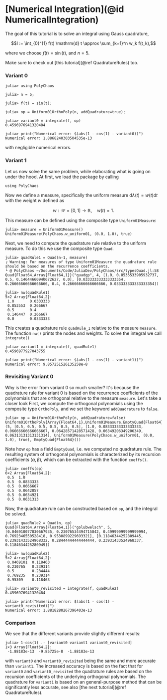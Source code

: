 # [Numerical Integration](@id NumericalIntegration)
The goal of this tutorial is to solve an integral using Gauss quadrature,
```math
I := \int_{0}^{1} f(t) \mathrm{d} t \approx \sum_{k=1}^n w_k f(t_k),
```
where we choose $f(t) = \sin(t)$, and $n = 5$.

Make sure to check out [this tutorial](@ref QuadratureRules) too.

### Variant 0
```jldoctest mylabel
julia> using PolyChaos

julia> n = 5;

julia> f(t) = sin(t);

julia> op = Uniform01OrthoPoly(n, addQuadrature=true);

julia> variant0 = integrate(f, op)
0.4596976941320484

julia> print("Numerical error: $(abs(1 - cos(1) - variant0))")
Numerical error: 1.8868240303504535e-13
```
with negligible numerical errors.

### Variant 1
Let us  now solve the same problem, while elaborating what is going on under the hood.
At first, we load the package by calling
```@repl
using PolyChaos
```
Now we define a measure, specifically the uniform measure $\mathrm{d}\lambda(t) = w(t) \mathrm{d} t$ with the weight $w$ defined as
```math
  w: \mathcal{W} = [0,1] \rightarrow \mathbb{R}, \quad w(t) = 1.
```
This measure can be defined using the composite type `Uniform01Measure`:
```jldoctest mylabel
julia> measure = Uniform01Measure()
Uniform01Measure(PolyChaos.w_uniform01, (0.0, 1.0), true)
```
Next, we need to compute the quadrature rule relative to the uniform measure.
To do this we use the composite type `Quad`.

```jldoctest mylabel
julia> quadRule1 = Quad(n-1, measure)
┌ Warning: For measures of type Uniform01Measure the quadrature rule should be based on the recurrence coefficients.
└ @ PolyChaos ~/Documents/Code/JuliaDev/PolyChaos/src/typesQuad.jl:58
Quad{Float64,Array{Float64,1}}("quadgp", 4, [1.0, 0.8535533905932737, 0.5, 0.14644660940672627, 0.0], [0.033333333333333354, 0.26666666666666666, 0.4, 0.26666666666666666, 0.033333333333333354])

julia> nw(quadRule1)
5×2 Array{Float64,2}:
 1.0       0.0333333
 0.853553  0.266667 
 0.5       0.4      
 0.146447  0.266667 
 0.0       0.0333333
```
This creates a quadrature rule `quadRule_1` relative to the measure `measure`.
The function `nw()` prints the nodes and weights.
To solve the integral we call `integrate()`
```jldoctest mylabel
julia> variant1 = integrate(f, quadRule1)
0.4596977927043755

julia> print("Numerical error: $(abs(1 - cos(1) - variant1))")
Numerical error: 9.857251526135258e-8
```

### Revisiting Variant 0
Why is the error from variant 0 so much smaller?
It's because the quadrature rule for variant 0 is based on the recurrence coefficients of the polynomials that are orthogonal relative to the measure `measure`.
Let's take a closer look
First, we compute the orthogonal polynomials using the composite type `OrthoPoly`, and we set the keyword `addQuadrature` to `false`.
```jldoctest mylabel
julia> op = Uniform01OrthoPoly(n, addQuadrature=false)
Uniform01OrthoPoly{Array{Float64,1},Uniform01Measure,EmptyQuad{Float64}}(5, [0.5, 0.5, 0.5, 0.5, 0.5, 0.5], [1.0, 0.08333333333333333, 0.06666666666666667, 0.06428571428571428, 0.06349206349206349, 0.06313131313131314], Uniform01Measure(PolyChaos.w_uniform01, (0.0, 1.0), true), EmptyQuad{Float64}())
```
Note how `op` has a field `EmptyQuad`, i.e. we computed no quadrature rule.
The resulting system of orthogonal polynomials is characterized by its recursion coefficients $(\alpha, \beta)$, which can be extracted with the function `coeffs()`.
```jldoctest mylabel
julia> coeffs(op)
6×2 Array{Float64,2}:
 0.5  1.0      
 0.5  0.0833333
 0.5  0.0666667
 0.5  0.0642857
 0.5  0.0634921
 0.5  0.0631313
```
Now, the quadrature rule can be constructed based on `op`, and the integral be solved.
```jldoctest mylabel
julia> quadRule2 = Quad(n, op)
Quad{Float64,Array{Float64,1}}("golubwelsch", 5, [0.046910077030667935, 0.23076534494715842, 0.49999999999999994, 0.7692346550528418, 0.9530899229693321], [0.11846344252809445, 0.23931433524968332, 0.28444444444444444, 0.23931433524968337, 0.1184634425280949])

julia> nw(quadRule2)
5×2 Array{Float64,2}:
 0.0469101  0.118463
 0.230765   0.239314
 0.5        0.284444
 0.769235   0.239314
 0.95309    0.118463

julia> variant0_revisited = integrate(f, quadRule2)
0.4596976941320484

julia> print("Numerical error: $(abs(1 - cos(1) - variant0_revisited))")
Numerical error: 1.8818280267396403e-13
```

### Comparison
We see that the different variants provide slightly different results:
```jldoctest mylabel
julia> 1-cos(1) .- [variant0 variant1 variant0_revisited]
1×3 Array{Float64,2}:
 -1.88183e-13  -9.85725e-8  -1.88183e-13
```
with `variant0` and `variant0_revisited` being the same and more accurate than `variant1`.
The increased accuracy is based on the fact that for `variant0` and `variant0_revisited` the quadrature rules are based on the recursion coefficients of the underlying orthogonal polynomials.
The quadrature for `variant1` is based on an general-purpose method that can be significantly less accurate, see also [the next tutorial](@ref QuadratureRules).
